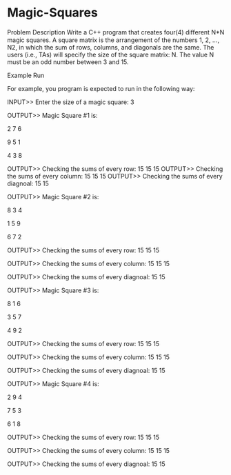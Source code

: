 # Magic-Squares
Problem Description
Write a C++ program that creates four(4) diﬀerent N*N magic squares. A square matrix is the arrangement of the numbers 1, 2, ..., N2, in which the sum of rows, columns, and diagonals are the same. The users (i.e., TAs) will specify the size of the square matrix: N. The value N must be an odd number between 3 and 15.

Example Run

For example, you program is expected to run in the following way:

INPUT>> Enter the size of a magic square: 3

OUTPUT>> Magic Square #1 is:

2 7 6 

9 5 1 

4 3 8

OUTPUT>> Checking the sums of every row: 15 15 15 OUTPUT>> Checking the sums of every column: 15 15 15 OUTPUT>> Checking the sums of every diagnoal: 15 15

OUTPUT>> Magic Square #2 is:

8 3 4 

1 5 9 

6 7 2

OUTPUT>> Checking the sums of every row: 15 15 15 

OUTPUT>> Checking the sums of every column: 15 15 15 

OUTPUT>> Checking the sums of every diagnoal: 15 15

OUTPUT>> Magic Square #3 is:

8 1 6 

3 5 7 

4 9 2

OUTPUT>> Checking the sums of every row: 15 15 15 

OUTPUT>> Checking the sums of every column: 15 15 15 

OUTPUT>> Checking the sums of every diagnoal: 15 15

OUTPUT>> Magic Square #4 is:

2 9 4 

7 5 3 

6 1 8

OUTPUT>> Checking the sums of every row: 15 15 15 

OUTPUT>> Checking the sums of every column: 15 15 15 

OUTPUT>> Checking the sums of every diagnoal: 15 15
